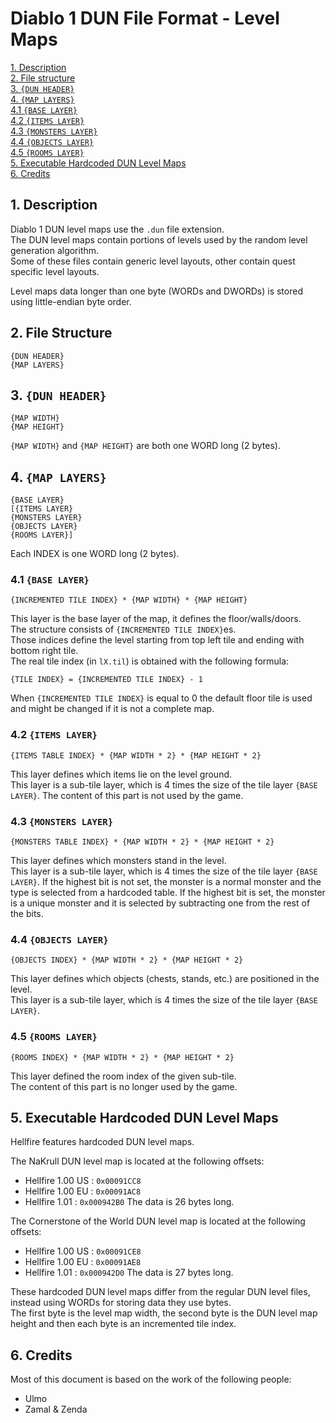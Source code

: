 # Diablo 1 DUN File Format - Level Maps

[1. Description](#1-description)  
[2. File structure](#2-file-structure)  
[3. `{DUN HEADER}`](#3-dun-header)  
[4. `{MAP LAYERS}`](#4-map-layers)  
[4.1 `{BASE LAYER}`](#41-base-layer)  
[4.2 `{ITEMS LAYER}`](#42-items-layer)  
[4.3 `{MONSTERS LAYER}`](#43-monsters-layer)  
[4.4 `{OBJECTS LAYER}`](#44-objects-layer)  
[4.5 `{ROOMS LAYER}`](#45-rooms-layer)  
[5. Executable Hardcoded DUN Level Maps](#5-executable-hardcoded-dun-level-maps)  
[6. Credits](#6-credits)


## 1. Description

Diablo 1 DUN level maps use the `.dun` file extension.  
The DUN level maps contain portions of levels used by the random level generation algorithm.  
Some of these files contain generic level layouts, other contain quest specific level layouts.

Level maps data longer than one byte (WORDs and DWORDs)	is stored using little-endian byte order.


## 2. File Structure

```
{DUN HEADER}
{MAP LAYERS}
```


## 3. `{DUN HEADER}`

```
{MAP WIDTH}
{MAP HEIGHT}
```

`{MAP WIDTH}` and `{MAP HEIGHT}` are both one WORD long (2 bytes).


## 4. `{MAP LAYERS}`

```
{BASE LAYER}
[{ITEMS LAYER}
{MONSTERS LAYER}
{OBJECTS LAYER}
{ROOMS LAYER}]
```

Each INDEX is one WORD long (2 bytes).


### 4.1 `{BASE LAYER}`

```
{INCREMENTED TILE INDEX} * {MAP WIDTH} * {MAP HEIGHT}
```

This layer is the base layer of the map, it defines the floor/walls/doors.  
The structure consists of `{INCREMENTED TILE INDEX}`es.  
Those indices define the level starting from top left tile and ending with bottom right tile.  
The real tile index (in `lX.til`) is obtained with the following formula:

```
{TILE INDEX} = {INCREMENTED TILE INDEX} - 1
```

When `{INCREMENTED TILE INDEX}` is equal to 0 the default floor tile is used and might be changed if it is not a complete map.


### 4.2 `{ITEMS LAYER}`

```
{ITEMS TABLE INDEX} * {MAP WIDTH * 2} * {MAP HEIGHT * 2}
```

This layer defines which items lie on the level ground.  
This layer is a sub-tile layer, which is 4 times the size of the tile layer `{BASE LAYER}`.
The content of this part is not used by the game.


### 4.3 `{MONSTERS LAYER}`

```
{MONSTERS TABLE INDEX} * {MAP WIDTH * 2} * {MAP HEIGHT * 2}
```

This layer defines which monsters stand in the level.  
This layer is a sub-tile layer, which is 4 times the size of the tile layer `{BASE LAYER}`.
If the highest bit is not set, the monster is a normal monster and the type is selected from a hardcoded table.
If the highest bit is set, the monster is a unique monster and it is selected by subtracting one from the rest of the bits.


### 4.4 `{OBJECTS LAYER}`

```
{OBJECTS INDEX} * {MAP WIDTH * 2} * {MAP HEIGHT * 2}
```

This layer defines which objects (chests, stands, etc.) are positioned in the level.  
This layer is a sub-tile layer, which is 4 times the size of the tile layer `{BASE LAYER}`.


### 4.5 `{ROOMS LAYER}`

```
{ROOMS INDEX} * {MAP WIDTH * 2} * {MAP HEIGHT * 2}
```

This layer defined the room index of the given sub-tile.  
The content of this part is no longer used by the game.  


## 5. Executable Hardcoded DUN Level Maps

Hellfire features hardcoded DUN level maps.

The NaKrull DUN level map is located at the following offsets:
- Hellfire 1.00 US : `0x00091CC8`
- Hellfire 1.00 EU : `0x00091AC8`
- Hellfire 1.01 : `0x000942B0`
The data is 26 bytes long.

The Cornerstone of the World DUN level map is located at the following offsets:
- Hellfire 1.00 US : `0x00091CE8`
- Hellfire 1.00 EU : `0x00091AE8`
- Hellfire 1.01 : `0x000942D0`
The data is 27 bytes long.

These hardcoded DUN level maps differ from the regular DUN level files, instead using WORDs for storing data they use bytes.  
The first byte is the level map width, the second byte is the DUN level map height and then each byte is an incremented tile index.


## 6. Credits

Most of this document is based on the work of the following people:
- Ulmo
- Zamal & Zenda
